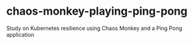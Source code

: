 # chaos-monkey-playing-ping-pong
Study on Kubernetes resilience using Chaos Monkey and a Ping Pong application
